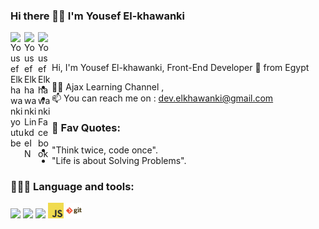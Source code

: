 ### Hi there 👋🏻 I'm Yousef El-khawanki

<a href="https://www.youtube.com/channel/UCCxzov-Vf4YvDdnDrjsMtAw">
  <img align="left" alt="Yousef Elkhawanki youtube" width="22px" color='white' src="https://cdn.jsdelivr.net/npm/simple-icons@v3/icons/youtube.svg" />
</a>
<a href="https://www.linkedin.com/in/yousef-elkhawanki-b51456219/">
  <img align="left" alt="Yousef Elkhawanki LinkdeIN" width="22px" src="https://cdn.jsdelivr.net/npm/simple-icons@v3/icons/linkedin.svg" />
</a>
<a href="https://www.facebook.com/yusuf.mhamed.9?mibextid=ZbWKwL">
  <img align="left" alt="Yousef Elkhawanki Facebook" width="22px" src="https://cdn.jsdelivr.net/npm/simple-icons@v3/icons/facebook.svg" />
</a>
<br />
<br />

Hi, I'm Yousef El-khawanki, Front-End Developer 🚀 from Egypt

- 🐱‍🏍 Ajax Learning Channel ,
- 📫 You can reach me on : dev.elkhawanki@gmail.com

### 💎 Fav Quotes: 
- "Think twice, code once". 
- "Life is about Solving Problems".

### 👨🏻‍💻 Language and tools: 
<img height="25" src="https://cdn-icons-png.flaticon.com/512/174/174854.png"></img>
<img height="25" src="https://reactjs.org/logo-og.png"></img>
<img height="25" src="https://upload.wikimedia.org/wikipedia/commons/thumb/b/b2/Bootstrap_logo.svg/1280px-Bootstrap_logo.svg.png"></img>
<img height="25" src="https://raw.githubusercontent.com/github/explore/80688e429a7d4ef2fca1e82350fe8e3517d3494d/topics/javascript/javascript.png"></img>
<img height="25" src="https://raw.githubusercontent.com/github/explore/80688e429a7d4ef2fca1e82350fe8e3517d3494d/topics/git/git.png"></img>
